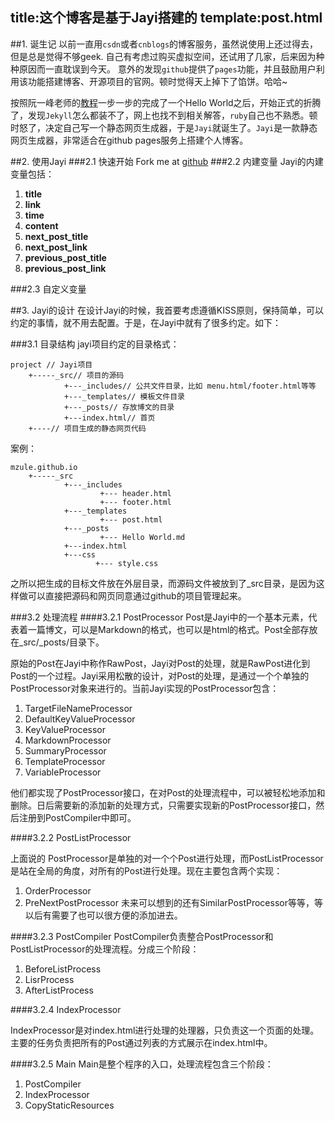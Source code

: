 title:这个博客是基于Jayi搭建的
template:post.html
---
##1. 诞生记
以前一直用`csdn`或者`cnblogs`的博客服务，虽然说使用上还过得去，但是总是觉得不够geek. 自己有考虑过购买虚拟空间，还试用了几家，后来因为种种原因而一直耽误到今天。 意外的发现`github`提供了`pages`功能，并且鼓励用户利用该功能搭建博客、开源项目的官网。顿时觉得天上掉下了馅饼。哈哈~

按照阮一峰老师的[教程](http://www.ruanyifeng.com/blog/2012/08/blogging_with_jekyll.html)一步一步的完成了一个Hello World之后，开始正式的折腾了，发现`Jekyll`怎么都装不了，网上也找不到相关解答，`ruby`自己也不熟悉。顿时怒了，决定自己写一个静态网页生成器，于是`Jayi`就诞生了。`Jayi`是一款静态网页生成器，非常适合在github pages服务上搭建个人博客。

##2. 使用Jayi
###2.1 快速开始
Fork me at [github](https://github.com/mzule/mzule.github.io)
###2.2 内建变量 
Jayi的内建变量包括：

1. **title**
2. **link**
3. **time**
4. **content**
5. **next_post_title**
6. **next_post_link**
7. **previous_post_title**
8. **previous_post_link**

###2.3 自定义变量




##3. Jayi的设计
在设计Jayi的时候，我首要考虑遵循KISS原则，保持简单，可以约定的事情，就不用去配置。于是，在Jayi中就有了很多约定。如下：

###3.1 目录结构
jayi项目约定的目录格式：

```
project // Jayi项目
    +-----_src// 项目的源码
            +---_includes// 公共文件目录，比如 menu.html/footer.html等等
            +---_templates// 模板文件目录
            +---_posts// 存放博文的目录
            +---index.html// 首页
    +----// 项目生成的静态网页代码
```
案例：
```
mzule.github.io
    +-----_src
            +---_includes
                    +--- header.html
                    +--- footer.html
            +---_templates
                    +--- post.html
            +---_posts
                    +--- Hello World.md
            +---index.html
            +---css
                   +--- style.css
```

之所以把生成的目标文件放在外层目录，而源码文件被放到了_src目录，是因为这样做可以直接把源码和网页同意通过github的项目管理起来。

###3.2 处理流程
####3.2.1 PostProcessor
Post是Jayi中的一个基本元素，代表着一篇博文，可以是Markdown的格式，也可以是html的格式。Post全部存放在_src/_posts/目录下。

原始的Post在Jayi中称作RawPost，Jayi对Post的处理，就是RawPost进化到Post的一个过程。Jayi采用松散的设计，对Post的处理，是通过一个个单独的PostProcessor对象来进行的。当前Jayi实现的PostProcessor包含：

1. TargetFileNameProcessor
2. DefaultKeyValueProcessor
3. KeyValueProcessor
4. MarkdownProcessor
5. SummaryProcessor
6. TemplateProcessor
7. VariableProcessor

他们都实现了PostProcessor接口，在对Post的处理流程中，可以被轻松地添加和删除。日后需要新的添加新的处理方式，只需要实现新的PostProcessor接口，然后注册到PostCompiler中即可。

####3.2.2 PostListProcessor

上面说的 PostProcessor是单独的对一个个Post进行处理，而PostListProcessor是站在全局的角度，对所有的Post进行处理。现在主要包含两个实现：
1. OrderProcessor
2. PreNextPostProcessor
未来可以想到的还有SimilarPostProcessor等等，等以后有需要了也可以很方便的添加进去。

####3.2.3 PostCompiler
PostCompiler负责整合PostProcessor和PostListProcessor的处理流程。分成三个阶段：

1. BeforeListProcess
2. LisrProcess
3. AfterListProcess

####3.2.4 IndexProcessor

IndexProcessor是对index.html进行处理的处理器，只负责这一个页面的处理。主要的任务负责把所有的Post通过列表的方式展示在index.html中。

####3.2.5 Main
Main是整个程序的入口，处理流程包含三个阶段：

1. PostCompiler
2. IndexProcessor
3. CopyStaticResources


